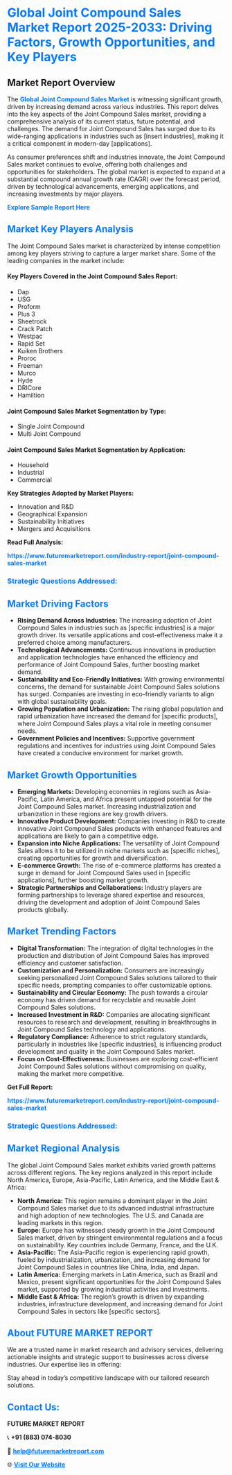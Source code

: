 <h1 style="color: #007BFF;">Global Joint Compound Sales Market Report 2025-2033: Driving Factors, Growth Opportunities, and Key Players</h1>

<section id="overview">
<h2>Market Report Overview</h2>
<p>The <a href="https://www.futuremarketreport.com/industry-report/joint-compound-sales-market" style="color: #007BFF; text-decoration: none;"><strong>Global Joint Compound Sales Market</strong></a> is witnessing significant growth, driven by increasing demand across various industries. This report delves into the key aspects of the Joint Compound Sales market, providing a comprehensive analysis of its current status, future potential, and challenges. The demand for Joint Compound Sales has surged due to its wide-ranging applications in industries such as [insert industries], making it a critical component in modern-day [applications].</p>
<p>As consumer preferences shift and industries innovate, the Joint Compound Sales market continues to evolve, offering both challenges and opportunities for stakeholders. The global market is expected to expand at a substantial compound annual growth rate (CAGR) over the forecast period, driven by technological advancements, emerging applications, and increasing investments by major players.</p>
</section>

<section id="overview">
<p><a href="https://www.futuremarketreport.com/request-sample/reportId=104260" style="color: #007BFF; text-decoration: none;"><strong>Explore Sample Report Here</strong></a></p>
</section>

<section id="key-players">
<h2 style="color: #007BFF;">Market Key Players Analysis</h2>
<p>The Joint Compound Sales market is characterized by intense competition among key players striving to capture a larger market share. Some of the leading companies in the market include:</p>
<h4>Key Players Covered in the Joint Compound Sales Report:</h4>
<ul><li>Dap</li><li>USG</li><li>Proform</li><li>Plus 3</li><li>Sheetrock</li><li>Crack Patch</li><li>Westpac</li><li>Rapid Set</li><li>Kuiken Brothers</li><li>Proroc</li><li>Freeman</li><li>Murco</li><li>Hyde</li><li>DRICore</li><li>Hamiltion</li></ul>
<h4>Joint Compound Sales Market Segmentation by Type:</h4>
<ul><li>Single Joint Compound</li><li>Multi Joint Compound</li></ul>

<h4>Joint Compound Sales Market Segmentation by Application:</h4>
<ul><li>Household</li><li>Industrial</li><li>Commercial</li></ul>
<p><strong>Key Strategies Adopted by Market Players:</strong></p>
<ul>
<li>Innovation and R&D</li>
<li>Geographical Expansion</li>
<li>Sustainability Initiatives</li>
<li>Mergers and Acquisitions</li>
</ul>
</section>

<section>
<p><strong>Read Full Analysis: </strong></p><a href="https://www.futuremarketreport.com/industry-report/joint-compound-sales-market" style="color: #007BFF; text-decoration: none;"><strong>https://www.futuremarketreport.com/industry-report/joint-compound-sales-market</strong></a>
<h3 style="color: #007BFF;">Strategic Questions Addressed:</h3>
</section>

<section id="driving-factors">
<h2 style="color: #007BFF;">Market Driving Factors</h2>
<ul>
<li><strong>Rising Demand Across Industries:</strong> The increasing adoption of Joint Compound Sales in industries such as [specific industries] is a major growth driver. Its versatile applications and cost-effectiveness make it a preferred choice among manufacturers.</li>
<li><strong>Technological Advancements:</strong> Continuous innovations in production and application technologies have enhanced the efficiency and performance of Joint Compound Sales, further boosting market demand.</li>
<li><strong>Sustainability and Eco-Friendly Initiatives:</strong> With growing environmental concerns, the demand for sustainable Joint Compound Sales solutions has surged. Companies are investing in eco-friendly variants to align with global sustainability goals.</li>
<li><strong>Growing Population and Urbanization:</strong> The rising global population and rapid urbanization have increased the demand for [specific products], where Joint Compound Sales plays a vital role in meeting consumer needs.</li>
<li><strong>Government Policies and Incentives:</strong> Supportive government regulations and incentives for industries using Joint Compound Sales have created a conducive environment for market growth.</li>
</ul>
</section>

<section id="growth-opportunities">
<h2 style="color: #007BFF;">Market Growth Opportunities</h2>
<ul>
<li><strong>Emerging Markets:</strong> Developing economies in regions such as Asia-Pacific, Latin America, and Africa present untapped potential for the Joint Compound Sales market. Increasing industrialization and urbanization in these regions are key growth drivers.</li>
<li><strong>Innovative Product Development:</strong> Companies investing in R&D to create innovative Joint Compound Sales products with enhanced features and applications are likely to gain a competitive edge.</li>
<li><strong>Expansion into Niche Applications:</strong> The versatility of Joint Compound Sales allows it to be utilized in niche markets such as [specific niches], creating opportunities for growth and diversification.</li>
<li><strong>E-commerce Growth:</strong> The rise of e-commerce platforms has created a surge in demand for Joint Compound Sales used in [specific applications], further boosting market growth.</li>
<li><strong>Strategic Partnerships and Collaborations:</strong> Industry players are forming partnerships to leverage shared expertise and resources, driving the development and adoption of Joint Compound Sales products globally.</li>
</ul>
</section>

<section id="trending-factors">
<h2 style="color: #007BFF;">Market Trending Factors</h2>
<ul>
<li><strong>Digital Transformation:</strong> The integration of digital technologies in the production and distribution of Joint Compound Sales has improved efficiency and customer satisfaction.</li>
<li><strong>Customization and Personalization:</strong> Consumers are increasingly seeking personalized Joint Compound Sales solutions tailored to their specific needs, prompting companies to offer customizable options.</li>
<li><strong>Sustainability and Circular Economy:</strong> The push towards a circular economy has driven demand for recyclable and reusable Joint Compound Sales solutions.</li>
<li><strong>Increased Investment in R&D:</strong> Companies are allocating significant resources to research and development, resulting in breakthroughs in Joint Compound Sales technology and applications.</li>
<li><strong>Regulatory Compliance:</strong> Adherence to strict regulatory standards, particularly in industries like [specific industries], is influencing product development and quality in the Joint Compound Sales market.</li>
<li><strong>Focus on Cost-Effectiveness:</strong> Businesses are exploring cost-efficient Joint Compound Sales solutions without compromising on quality, making the market more competitive.</li>
</ul>
</section>

<section>
<p><strong>Get Full Report: </strong></p><a href="https://www.futuremarketreport.com/industry-report/joint-compound-sales-market" style="color: #007BFF; text-decoration: none;"><strong>https://www.futuremarketreport.com/industry-report/joint-compound-sales-market</strong></a>
<h3 style="color: #007BFF;">Strategic Questions Addressed:</h3>
</section>


<section id="regional-analysis">
<h2 style="color: #007BFF;">Market Regional Analysis</h2>
<p>The global Joint Compound Sales market exhibits varied growth patterns across different regions. The key regions analyzed in this report include North America, Europe, Asia-Pacific, Latin America, and the Middle East & Africa:</p>
<ul>
<li><strong>North America:</strong> This region remains a dominant player in the Joint Compound Sales market due to its advanced industrial infrastructure and high adoption of new technologies. The U.S. and Canada are leading markets in this region.</li>
<li><strong>Europe:</strong> Europe has witnessed steady growth in the Joint Compound Sales market, driven by stringent environmental regulations and a focus on sustainability. Key countries include Germany, France, and the U.K.</li>
<li><strong>Asia-Pacific:</strong> The Asia-Pacific region is experiencing rapid growth, fueled by industrialization, urbanization, and increasing demand for Joint Compound Sales in countries like China, India, and Japan.</li>
<li><strong>Latin America:</strong> Emerging markets in Latin America, such as Brazil and Mexico, present significant opportunities for the Joint Compound Sales market, supported by growing industrial activities and investments.</li>
<li><strong>Middle East & Africa:</strong> The region’s growth is driven by expanding industries, infrastructure development, and increasing demand for Joint Compound Sales in sectors like [specific sectors].</li>
</ul>
</section>

<footer>
<h2 style="color: #007BFF;">About FUTURE MARKET REPORT</h2>
<p>We are a trusted name in market research and advisory services, delivering actionable insights and strategic support to businesses across diverse industries. Our expertise lies in offering:</p>

<p>Stay ahead in today’s competitive landscape with our tailored research solutions.</p>

<h2 style="color: #007BFF;">Contact Us:</h2>
<p><strong>FUTURE MARKET REPORT</strong></p>
<p>📞 <strong>+91 (883) 074-8030</strong></p>
<p>📧 <strong><a href="mailto:help@futuremarketreport.com" style="color: #007BFF;">help@futuremarketreport.com</a></strong></p>
<p>🌐 <strong><a href="https://www.futuremarketreport.com/" style="color: #007BFF;">Visit Our Website</a></strong></p>
</footer>